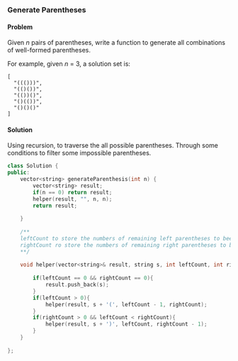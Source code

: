 ### Generate Parentheses

#### Problem

Given *n* pairs of parentheses, write a function to generate all combinations of well-formed parentheses.

For example, given *n* = 3, a solution set is:

```
[
  "((()))",
  "(()())",
  "(())()",
  "()(())",
  "()()()"
]
```

#### Solution

Using recursion, to traverse the all possible parentheses. Through some conditions to filter some impossible parentheses. 

```c++
class Solution {
public:
    vector<string> generateParenthesis(int n) {
        vector<string> result;
        if(n == 0) return result;
        helper(result, "", n, n);
        return result;
           
    }
    
    /**
    leftCount to store the numbers of remaining left parentheses to been added
    rightCount ro store the numbers of remaining right parentheses to been added
    **/
    
    void helper(vector<string>& result, string s, int leftCount, int rightCount){
        
        if(leftCount == 0 && rightCount == 0){
            result.push_back(s);
        }
        if(leftCount > 0){
            helper(result, s + '(', leftCount - 1, rightCount);
        }
        if(rightCount > 0 && leftCount < rightCount){
            helper(result, s + ')', leftCount, rightCount - 1);
        }
    }
    
};
```

